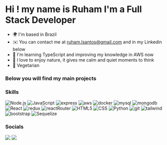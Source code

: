 Hi ! [](https://user-images.githubusercontent.com/18350557/176309783-0785949b-9127-417c-8b55-ab5a4333674e.gif)my name is Ruham I'm a Full Stack Developer
==================================================================================================================================

* 🌍  I'm based in Brazil
* ✉️  You can contact me at [ruham.lsantos@gmail.com](mailto:ruham.lsantos@gmail.com) and in my Linkedin below
* 🧠  I'm learning TypeScript and improving my knowledge in AWS now
* :evergreen_tree: I love to enjoy nature, it gives me calm and quiet moments to think
* :green_apple: Vegetarian

###               Below you will find my main projects

### Skills
<div>
<img src="https://img.shields.io/badge/Node.js-43853D?style=for-the-badge&logo=node.js&logoColor=white" alt="Node.js" />
<img src="https://img.shields.io/badge/JavaScript-F7DF1E?style=for-the-badge&logo=javascript&logoColor=black" alt="JavaScript" />
<img src="https://img.shields.io/badge/Express.js-404D59?style=for-the-badge" alt="express" />
<img src="https://img.shields.io/badge/Amazon_AWS-232F3E?style=for-the-badge&logo=amazon-aws&logoColor=white" alt="aws" />
<img src="https://img.shields.io/badge/Docker-2496ED?style=for-the-badge&logo=docker&logoColor=white" alt="docker" />
<img src="https://img.shields.io/badge/MySQL-00000F?style=for-the-badge&logo=mysql&logoColor=white" alt="mysql" />
<img src="https://img.shields.io/badge/MongoDB-4EA94B?style=for-the-badge&logo=mongodb&logoColor=white" alt="mongodb" />
<img src="https://img.shields.io/badge/React-20232A?style=for-the-badge&logo=react&logoColor=61DAFB" alt="React" />
<img src="https://img.shields.io/badge/Redux-593D88?style=for-the-badge&logo=redux&logoColor=white" alt="redux" />
<img src="https://img.shields.io/badge/React_Router-CA4245?style=for-the-badge&logo=react-router&logoColor=white" alt="reactRouter" />
<img src="https://img.shields.io/badge/HTML5-E34F26?style=for-the-badge&logo=html5&logoColor=white" alt="HTML5" />
<img src="https://img.shields.io/badge/CSS3-1572B6?style=for-the-badge&logo=css3&logoColor=white" alt="CSS" />
<img src="https://img.shields.io/badge/Python-3776AB?style=for-the-badge&logo=python&logoColor=white" alt="Python" />
<img src="https://img.shields.io/badge/Git-E34F26?style=for-the-badge&logo=git&logoColor=white" alt="git" />
<img src="https://img.shields.io/badge/Tailwind_CSS-38B2AC?style=for-the-badge&logo=tailwind-css&logoColor=white" alt="tailwind" />
<img src="https://img.shields.io/badge/Bootstrap-563D7C?style=for-the-badge&logo=bootstrap&logoColor=white" alt="bootstrap" />
 <img src="https://img.shields.io/badge/Sequelize-563D7C?style=for-the-badge&logo=sequelize&logoColor=white" alt="Sequelize" />
</div>

### Socials

<p align="left"> <a href="https://www.github.com/RuhamLeal" target="_blank" rel="noreferrer"><img src="https://img.shields.io/badge/GitHub-100000?style=for-the-badge&logo=github&logoColor=white"/></a> <a href="https://www.linkedin.com/in/ruham-leal-dos-santos-sutil-38a837243/" target="_blank" rel="noreferrer"><img src="https://img.shields.io/badge/LinkedIn-0077B5?style=for-the-badge&logo=linkedin&logoColor=white"/></a></p>

